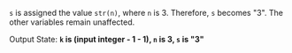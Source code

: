 `s` is assigned the value `str(n)`, where `n` is 3. Therefore, `s` becomes "3". The other variables remain unaffected.

Output State: **`k` is (input integer - 1 - 1), `n` is 3, `s` is "3"**